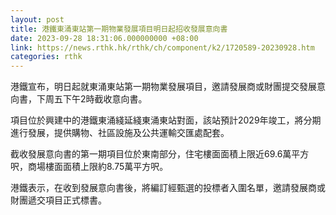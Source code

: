 ```yaml
---
layout: post
title: 港鐵東涌東站第一期物業發展項目明日起招收發展意向書
date: 2023-09-28 18:31:06.000000000 +08:00
link: https://news.rthk.hk/rthk/ch/component/k2/1720589-20230928.htm
categories: rthk
---
```


港鐵宣布，明日起就東涌東站第一期物業發展項目，邀請發展商或財團提交發展意向書，下周五下午2時截收意向書。

項目位於興建中的港鐵東涌綫延綫東涌東站對面，該站預計2029年竣工，將分期進行發展，提供購物、社區設施及公共運輸交匯處配套。

截收發展意向書的第一期項目位於東南部分，住宅樓面面積上限近69.6萬平方呎，商場樓面面積上限約8.75萬平方呎。

港鐵表示，在收到發展意向書後，將編訂經甄選的投標者入圍名單，邀請發展商或財團遞交項目正式標書。
